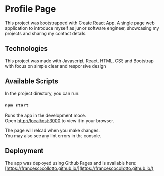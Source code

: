 # Profile Page

This project was bootstrapped with [Create React App](https://github.com/facebook/create-react-app).
A single page web application to introduce myself as junior software engineer, showcasing my projects and sharing my contact details.

## Technologies
This project was made with Javascript, React, HTML, CSS and Bootstrap with focus on simple clear and responsive design

## Available Scripts

In the project directory, you can run:

### `npm start`

Runs the app in the development mode.\
Open [http://localhost:3000](http://localhost:3000) to view it in your browser.

The page will reload when you make changes.\
You may also see any lint errors in the console.

## Deployment

The app was deployed using Github Pages and is available here: [https://francescocollotto.github.io/](https://francescocollotto.github.io/)
